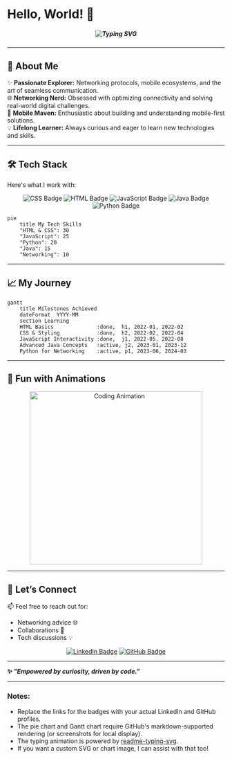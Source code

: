 # Hello, World! 👋  

<div align="center">
  <h5>
    <img src="https://readme-typing-svg.demolab.com?font=Fira+Code&size=40&pause=1000&color=6F0936&width=600&lines=Hi+There!+I'm+Amaya+Wickramaarachchi;An+IT+Undergraduate+%F0%9F%8C%8D;Networking+%26+Mobile+Computing+Enthusiast+%F0%9F%93%B1" alt="Typing SVG" />
  </h5>
</div>

---

## 🚀 About Me  

✨ **Passionate Explorer:** Networking protocols, mobile ecosystems, and the art of seamless communication.  
🌐 **Networking Nerd:** Obsessed with optimizing connectivity and solving real-world digital challenges.  
📱 **Mobile Maven:** Enthusiastic about building and understanding mobile-first solutions.  
💡 **Lifelong Learner:** Always curious and eager to learn new technologies and skills.  

---

## 🛠️ Tech Stack  

Here's what I work with:  

<div align="center">
  <img src="https://img.shields.io/badge/CSS-1572B6?style=for-the-badge&logo=css3&logoColor=white" alt="CSS Badge" />
  <img src="https://img.shields.io/badge/HTML-E34F26?style=for-the-badge&logo=html5&logoColor=white" alt="HTML Badge" />
  <img src="https://img.shields.io/badge/JavaScript-F7DF1E?style=for-the-badge&logo=javascript&logoColor=black" alt="JavaScript Badge" />
  <img src="https://img.shields.io/badge/Java-007396?style=for-the-badge&logo=java&logoColor=white" alt="Java Badge" />
  <img src="https://img.shields.io/badge/Python-3776AB?style=for-the-badge&logo=python&logoColor=white" alt="Python Badge" />
</div>  

```mermaid
pie
    title My Tech Skills
    "HTML & CSS": 30
    "JavaScript": 25
    "Python": 20
    "Java": 15
    "Networking": 10
```

---

## 📈 My Journey  

```mermaid
gantt
    title Milestones Achieved
    dateFormat  YYYY-MM
    section Learning
    HTML Basics              :done,  h1, 2022-01, 2022-02
    CSS & Styling            :done,  h2, 2022-02, 2022-04
    JavaScript Interactivity :done,  j1, 2022-05, 2022-08
    Advanced Java Concepts   :active, j2, 2023-01, 2023-12
    Python for Networking    :active, p1, 2023-06, 2024-03
```

---

## 🎨 Fun with Animations  

<div align="center">
  <img src="https://media.giphy.com/media/f3iwJFOVOwuy7K6FFw/giphy.gif" alt="Coding Animation" width="400"/>
</div>

---

## 🌟 Let’s Connect  

📫 Feel free to reach out for:  
- Networking advice 🌐  
- Collaborations 🤝  
- Tech discussions 💡  

<div align="center">
  <a href="https://www.linkedin.com/in/amaya-wickramaarachchi/"><img src="https://img.shields.io/badge/LinkedIn-Connect-blue?logo=linkedin" alt="LinkedIn Badge" /></a>  
  <a href="https://github.com/amaya-wickramaarachchi/"><img src="https://img.shields.io/badge/GitHub-Follow-black?logo=github" alt="GitHub Badge" /></a>  
</div>  

---

**✨ _"Empowered by curiosity, driven by code."_**  

---

### Notes:  
- Replace the links for the badges with your actual LinkedIn and GitHub profiles.  
- The pie chart and Gantt chart require GitHub's markdown-supported rendering (or screenshots for local display).  
- The typing animation is powered by [readme-typing-svg](https://github.com/DenverCoder1/readme-typing-svg).  
- If you want a custom SVG or chart image, I can assist with that too!
